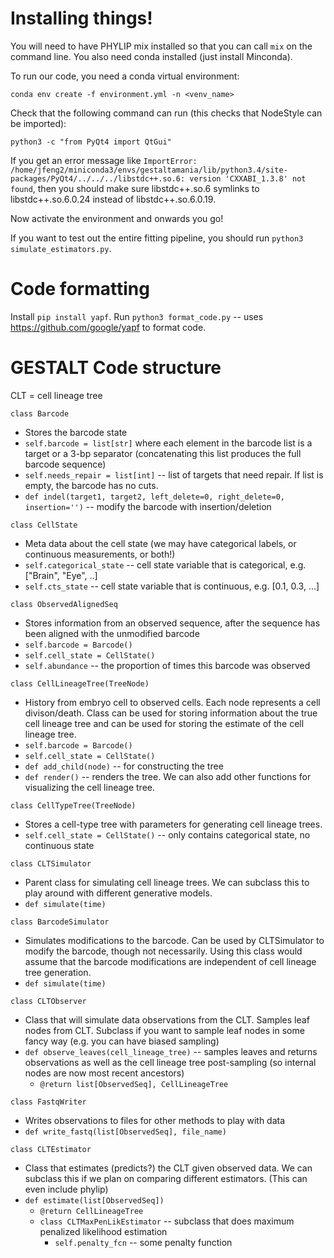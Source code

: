 # Installing things!
You will need to have PHYLIP mix installed so that you can call `mix` on the command line.
You also need conda installed (just install Minconda).

To run our code, you need a conda virtual environment:
```
conda env create -f environment.yml -n <venv_name>
```

Check that the following command can run (this checks that NodeStyle can be imported):
```
python3 -c "from PyQt4 import QtGui"
```
If you get an error message like `ImportError: /home/jfeng2/miniconda3/envs/gestaltamania/lib/python3.4/site-packages/PyQt4/../../../libstdc++.so.6: version 'CXXABI_1.3.8' not found`,
then you should make sure libstdc++.so.6 symlinks to libstdc++.so.6.0.24 instead of libstdc++.so.6.0.19.

Now activate the environment and onwards you go!

If you want to test out the entire fitting pipeline, you should run `python3 simulate_estimators.py`.


# Code formatting

Install `pip install yapf`.
Run `python3 format_code.py` -- uses https://github.com/google/yapf to format code.


# GESTALT Code structure

CLT = cell lineage tree

`class Barcode`
* Stores the barcode state
* `self.barcode = list[str]` where each element in the barcode list is a target or a 3-bp separator (concatenating this list produces the full barcode sequence)
* `self.needs_repair = list[int]` -- list of targets that need repair. If list is empty, the barcode has no cuts.
* `def indel(target1, target2, left_delete=0, right_delete=0, insertion='')` -- modify the barcode with insertion/deletion

`class CellState`
* Meta data about the cell state (we may have categorical labels, or continuous measurements, or both!)
* `self.categorical_state` -- cell state variable that is categorical, e.g. ["Brain", "Eye", ..]
* `self.cts_state` -- cell state variable that is continuous, e.g. [0.1, 0.3, ...]

`class ObservedAlignedSeq`
* Stores information from an observed sequence, after the sequence has been aligned with the unmodified barcode
* `self.barcode = Barcode()`
* `self.cell_state = CellState()`
* `self.abundance` -- the proportion of times this barcode was observed

`class CellLineageTree(TreeNode)`
* History from embryo cell to observed cells. Each node represents a cell divison/death. Class can be used for storing information about the true cell lineage tree and can be used for storing the estimate of the cell lineage tree.
* `self.barcode = Barcode()`
* `self.cell_state = CellState()`
* `def add_child(node)` -- for constructing the tree
* `def render()` -- renders the tree. We can also add other functions for visualizing the cell lineage tree.

`class CellTypeTree(TreeNode)`
* Stores a cell-type tree with parameters for generating cell lineage trees.
* `self.cell_state = CellState()` -- only contains categorical state, no continuous state

`class CLTSimulator`
* Parent class for simulating cell lineage trees. We can subclass this to play around with different generative models.
* `def simulate(time)`

`class BarcodeSimulator`
* Simulates modifications to the barcode. Can be used by CLTSimulator to modify the barcode, though not necessarily. Using this class would assume that the barcode modifications are independent of cell lineage tree generation.
* `def simulate(time)`

`class CLTObserver`
* Class that will simulate data observations from the CLT. Samples leaf nodes from CLT. Subclass if you want to sample leaf nodes in some fancy way (e.g. you can have biased sampling)
* `def observe_leaves(cell_lineage_tree)` -- samples leaves and returns observations as well as the cell lineage tree post-sampling (so internal nodes are now most recent ancestors)
  * `@return list[ObservedSeq], CellLineageTree`

`class FastqWriter`
* Writes observations to files for other methods to play with data
* `def write_fastq(list[ObservedSeq], file_name)`

`class CLTEstimator`
* Class that estimates (predicts?) the CLT given observed data. We can subclass this if we plan on comparing different estimators. (This can even include phylip)
* `def estimate(list[ObservedSeq])`
  * `@return CellLineageTree`
  * `class CLTMaxPenLikEstimator` -- subclass that does maximum penalized likelihood estimation
    * `self.penalty_fcn` -- some penalty function

